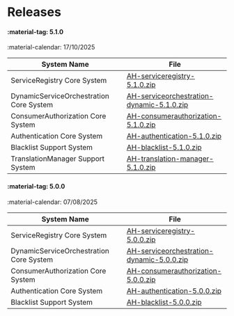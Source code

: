 # Releases

#### :material-tag: 5.1.0

:material-calendar: 17/10/2025

System Name | File
--- | ---  
ServiceRegistry Core System | [AH-serviceregistry-5.1.0.zip](https://github.com/eclipse-arrowhead/ah5-core-java-spring/releases/download/v5.1.0/AH-serviceregistry-5.1.0.zip)
DynamicServiceOrchestration Core System | [AH-serviceorchestration-dynamic-5.1.0.zip](https://github.com/eclipse-arrowhead/ah5-core-java-spring/releases/download/v5.1.0/AH-serviceorchestration-dynamic-5.1.0.zip)
ConsumerAuthorization Core System | [AH-consumerauthorization-5.1.0.zip](https://github.com/eclipse-arrowhead/ah5-core-java-spring/releases/download/v5.1.0/AH-consumerauthorization-5.1.0.zip)
Authentication Core System | [AH-authentication-5.1.0.zip](https://github.com/eclipse-arrowhead/ah5-core-java-spring/releases/download/v5.1.0/AH-authentication-5.1.0.zip)
Blacklist Support System | [AH-blacklist-5.1.0.zip](https://github.com/eclipse-arrowhead/ah5-blacklist-java-spring/releases/download/v5.1.0/AH-blacklist-5.1.0.zip)
TranslationManager Support System | [AH-translation-manager-5.1.0.zip](https://github.com/eclipse-arrowhead/ah5-translation-manager-java-spring/releases/download/v5.1.0/AH-translation-manager-5.1.0.zip)

#### :material-tag: 5.0.0

:material-calendar: 07/08/2025

System Name | File
--- | ---  
ServiceRegistry Core System | [AH-serviceregistry-5.0.0.zip](https://github.com/eclipse-arrowhead/ah5-core-java-spring/releases/download/v5.0.0/AH-serviceregistry-5.0.0.zip)
DynamicServiceOrchestration Core System | [AH-serviceorchestration-dynamic-5.0.0.zip](https://github.com/eclipse-arrowhead/ah5-core-java-spring/releases/download/v5.0.0/AH-serviceorchestration-dynamic-5.0.0.zip)
ConsumerAuthorization Core System | [AH-consumerauthorization-5.0.0.zip](https://github.com/eclipse-arrowhead/ah5-core-java-spring/releases/download/v5.0.0/AH-consumerauthorization-5.0.0.zip)
Authentication Core System | [AH-authentication-5.0.0.zip](https://github.com/eclipse-arrowhead/ah5-core-java-spring/releases/download/v5.0.0/AH-authentication-5.0.0.zip)
Blacklist Support System | [AH-blacklist-5.0.0.zip](https://github.com/eclipse-arrowhead/ah5-blacklist-java-spring/releases/download/v5.0.0/AH-blacklist-5.0.0.zip)